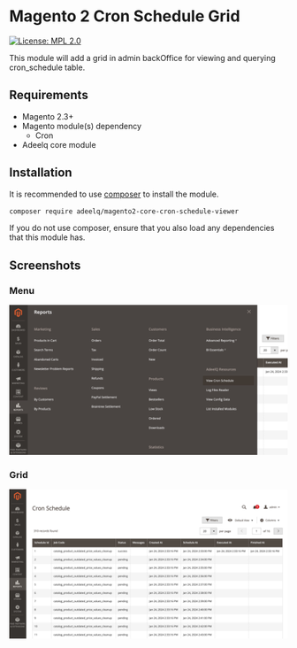 Magento 2 Cron Schedule Grid
 ======
 
[![License: MPL 2.0](https://img.shields.io/badge/License-MPL%202.0-brightgreen.svg)](LICENSE)

This module will add a grid in admin backOffice for viewing and querying cron_schedule table.

## Requirements

- Magento 2.3+
- Magento module(s) dependency
    - Cron
- Adeelq core module

## Installation

It is recommended to use [composer](https://getcomposer.org) to install the module.

```bash
composer require adeelq/magento2-core-cron-schedule-viewer
```
If you do not use composer, ensure that you also load any dependencies that this module has.

## Screenshots
### Menu
![menu.jpeg](menu.jpeg)

### Grid
![grid.jpeg](grid.jpeg)
